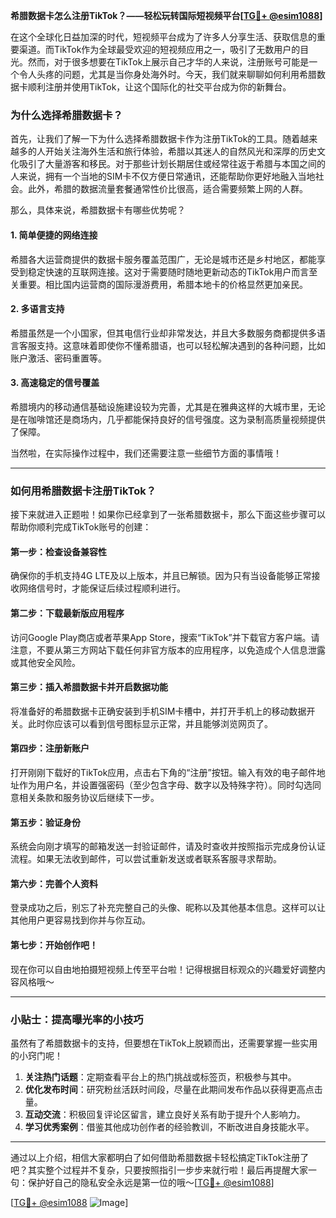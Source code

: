 **希腊数据卡怎么注册TikTok？——轻松玩转国际短视频平台[[TG💪+ @esim1088](https://t.me/s/esim1088)]**

在这个全球化日益加深的时代，短视频平台成为了许多人分享生活、获取信息的重要渠道。而TikTok作为全球最受欢迎的短视频应用之一，吸引了无数用户的目光。然而，对于很多想要在TikTok上展示自己才华的人来说，注册账号可能是一个令人头疼的问题，尤其是当你身处海外时。今天，我们就来聊聊如何利用希腊数据卡顺利注册并使用TikTok，让这个国际化的社交平台成为你的新舞台。

### 为什么选择希腊数据卡？

首先，让我们了解一下为什么选择希腊数据卡作为注册TikTok的工具。随着越来越多的人开始关注海外生活和旅行体验，希腊以其迷人的自然风光和深厚的历史文化吸引了大量游客和移民。对于那些计划长期居住或经常往返于希腊与本国之间的人来说，拥有一个当地的SIM卡不仅方便日常通讯，还能帮助你更好地融入当地社会。此外，希腊的数据流量套餐通常性价比很高，适合需要频繁上网的人群。

那么，具体来说，希腊数据卡有哪些优势呢？

#### 1. 简单便捷的网络连接
希腊各大运营商提供的数据卡服务覆盖范围广，无论是城市还是乡村地区，都能享受到稳定快速的互联网连接。这对于需要随时随地更新动态的TikTok用户而言至关重要。相比国内运营商的国际漫游费用，希腊本地卡的价格显然更加亲民。

#### 2. 多语言支持
希腊虽然是一个小国家，但其电信行业却非常发达，并且大多数服务商都提供多语言客服支持。这意味着即使你不懂希腊语，也可以轻松解决遇到的各种问题，比如账户激活、密码重置等。

#### 3. 高速稳定的信号覆盖
希腊境内的移动通信基础设施建设较为完善，尤其是在雅典这样的大城市里，无论是在咖啡馆还是商场内，几乎都能保持良好的信号强度。这为录制高质量视频提供了保障。

当然啦，在实际操作过程中，我们还需要注意一些细节方面的事情哦！

---

### 如何用希腊数据卡注册TikTok？

接下来就进入正题啦！如果你已经拿到了一张希腊数据卡，那么下面这些步骤可以帮助你顺利完成TikTok账号的创建：

#### 第一步：检查设备兼容性
确保你的手机支持4G LTE及以上版本，并且已解锁。因为只有当设备能够正常接收网络信号时，才能保证后续过程顺利进行。

#### 第二步：下载最新版应用程序
访问Google Play商店或者苹果App Store，搜索“TikTok”并下载官方客户端。请注意，不要从第三方网站下载任何非官方版本的应用程序，以免造成个人信息泄露或其他安全风险。

#### 第三步：插入希腊数据卡并开启数据功能
将准备好的希腊数据卡正确安装到手机SIM卡槽中，并打开手机上的移动数据开关。此时你应该可以看到信号图标显示正常，并且能够浏览网页了。

#### 第四步：注册新账户
打开刚刚下载好的TikTok应用，点击右下角的“注册”按钮。输入有效的电子邮件地址作为用户名，并设置强密码（至少包含字母、数字以及特殊字符）。同时勾选同意相关条款和服务协议后继续下一步。

#### 第五步：验证身份
系统会向刚才填写的邮箱发送一封验证邮件，请及时查收并按照指示完成身份认证流程。如果无法收到邮件，可以尝试重新发送或者联系客服寻求帮助。

#### 第六步：完善个人资料
登录成功之后，别忘了补充完整自己的头像、昵称以及其他基本信息。这样可以让其他用户更容易找到你并与你互动。

#### 第七步：开始创作吧！
现在你可以自由地拍摄短视频上传至平台啦！记得根据目标观众的兴趣爱好调整内容风格哦～

---

### 小贴士：提高曝光率的小技巧

虽然有了希腊数据卡的支持，但要想在TikTok上脱颖而出，还需要掌握一些实用的小窍门呢！

1. **关注热门话题**：定期查看平台上的热门挑战或标签页，积极参与其中。
2. **优化发布时间**：研究粉丝活跃时间段，尽量在此期间发布作品以获得更高点击量。
3. **互动交流**：积极回复评论区留言，建立良好关系有助于提升个人影响力。
4. **学习优秀案例**：借鉴其他成功创作者的经验教训，不断改进自身技能水平。

---

通过以上介绍，相信大家都明白了如何借助希腊数据卡轻松搞定TikTok注册了吧？其实整个过程并不复杂，只要按照指引一步步来就行啦！最后再提醒大家一句：保护好自己的隐私安全永远是第一位的哦～[[TG💪+ @esim1088](https://t.me/s/esim1088)]

[[TG💪+ @esim1088](https://t.me/s/esim1088) ![Image](https://i.postimg.cc/4NQfJmqS/Snipaste-2025-05-13-00-14-12.png)]